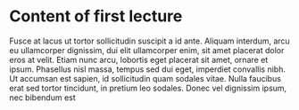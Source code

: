 # Content of first lecture

 Fusce at lacus ut tortor sollicitudin suscipit a id ante. Aliquam interdum, arcu eu ullamcorper dignissim, dui elit ullamcorper enim, sit amet placerat dolor eros at velit. Etiam nunc arcu, lobortis eget placerat sit amet, ornare et ipsum. Phasellus nisl massa, tempus sed dui eget, imperdiet convallis nibh. Ut accumsan est sapien, id sollicitudin quam sodales vitae. Nulla faucibus erat sed tortor tincidunt, in pretium leo sodales. Donec vel dignissim ipsum, nec bibendum est
